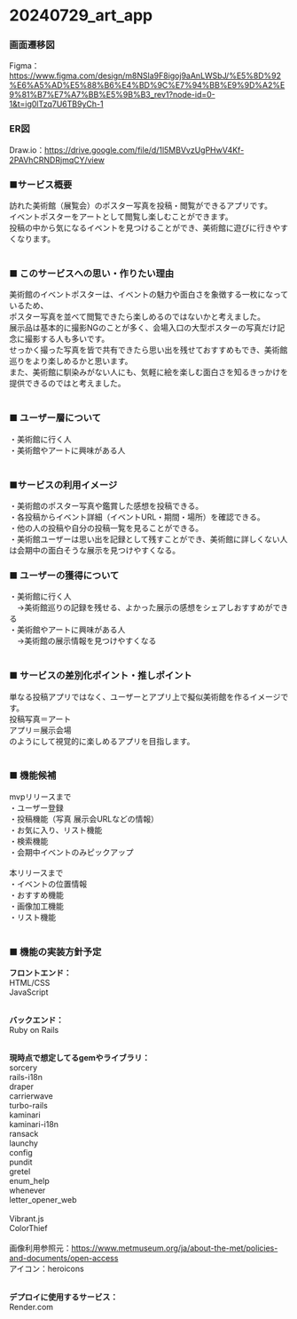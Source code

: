 # 20240729_art_app

### 画面遷移図
Figma：https://www.figma.com/design/m8NSla9F8igoj9aAnLWSbJ/%E5%8D%92%E6%A5%AD%E5%88%B6%E4%BD%9C%E7%94%BB%E9%9D%A2%E9%81%B7%E7%A7%BB%E5%9B%B3_rev1?node-id=0-1&t=ig0lTzq7U6TB9yCh-1
<br>

### ER図
Draw.io：https://drive.google.com/file/d/1l5MBVvzUgPHwV4Kf-2PAVhCRNDRjmqCY/view
<br>

### ■サービス概要
訪れた美術館（展覧会）のポスター写真を投稿・閲覧ができるアプリです。<br>
イベントポスターをアートとして閲覧し楽しむことができます。<br>
投稿の中から気になるイベントを見つけることができ、美術館に遊びに行きやすくなります。<br>
<br>

### ■ このサービスへの思い・作りたい理由
美術館のイベントポスターは、イベントの魅力や面白さを象徴する一枚になっているため、<br>
ポスター写真を並べて閲覧できたら楽しめるのではないかと考えました。<br>
展示品は基本的に撮影NGのことが多く、会場入口の大型ポスターの写真だけ記念に撮影する人も多いです。<br>
せっかく撮った写真を皆で共有できたら思い出を残せておすすめもでき、美術館巡りをより楽しめるかと思います。<br>
また、美術館に馴染みがない人にも、気軽に絵を楽しむ面白さを知るきっかけを提供できるのではと考えました。<br>
<br>

### ■ ユーザー層について
・美術館に行く人<br>
・美術館やアートに興味がある人<br>
<br>

### ■サービスの利用イメージ
・美術館のポスター写真や鑑賞した感想を投稿できる。<br>
・各投稿からイベント詳細（イベントURL・期間・場所）を確認できる。<br>
・他の人の投稿や自分の投稿一覧を見ることができる。<br>
・美術館ユーザーは思い出を記録として残すことができ、美術館に詳しくない人は会期中の面白そうな展示を見つけやすくなる。<br>

### ■ ユーザーの獲得について
・美術館に行く人<br>
　→美術館巡りの記録を残せる、よかった展示の感想をシェアしおすすめができる<br>
・美術館やアートに興味がある人<br>
　→美術館の展示情報を見つけやすくなる<br>
<br>

### ■ サービスの差別化ポイント・推しポイント
単なる投稿アプリではなく、ユーザーとアプリ上で擬似美術館を作るイメージです。<br>
投稿写真＝アート<br>
アプリ＝展示会場<br>
のようにして視覚的に楽しめるアプリを目指します。<br>
<br>

### ■ 機能候補
mvpリリースまで<br>
・ユーザー登録<br>
・投稿機能（写真 展示会URLなどの情報）<br>
・お気に入り、リスト機能<br>
・検索機能<br>
・会期中イベントのみピックアップ<br>
<br>
本リリースまで<br>
・イベントの位置情報<br>
・おすすめ機能<br>
・画像加工機能<br>
・リスト機能<br>
<br>

### ■ 機能の実装方針予定
**フロントエンド：**<br>
HTML/CSS<br>
JavaScript<br>
<br>

**バックエンド：**<br>
Ruby on Rails<br>
<br>

**現時点で想定してるgemやライブラリ：**<br>
sorcery<br>
rails-i18n<br>
draper<br>
carrierwave<br>
turbo-rails<br>
kaminari<br>
kaminari-i18n<br>
ransack<br>
launchy<br>
config<br>
pundit<br>
gretel<br>
enum_help<br>
whenever<br>
letter_opener_web<br>
<br>
Vibrant.js<br>
ColorThief<br>
<br>
画像利用参照元：https://www.metmuseum.org/ja/about-the-met/policies-and-documents/open-access<br>
アイコン：heroicons<br>
<br>

**デプロイに使用するサービス：**<br>
Render.com<br>